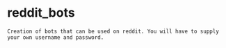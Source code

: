 # reddit_bots 

	Creation of bots that can be used on reddit. You will have to supply your own username and password.  

